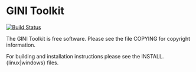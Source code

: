 # GINI Toolkit 

[![Build Status](https://travis-ci.org/michaelkourlas/gini-sdn.svg?branch=master)](https://travis-ci.org/michaelkourlas/gini-sdn)

The GINI Toolkit is free software. Please see the file COPYING for copyright
information.

For building and installation instructions please see the 
INSTALL.{linux|windows} files.

